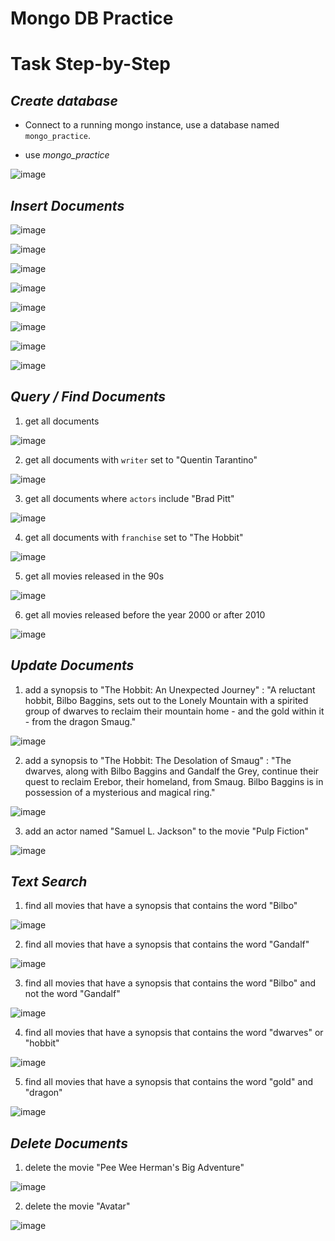 # Mongo DB Practice


#  Task Step-by-Step

## ***Create database***
- Connect to a running mongo instance, use a database named `mongo_practice`.

- use *mongo_practice*

![image](https://github.com/user-attachments/assets/f6eecad4-bc48-4666-8eb2-9f40683565f9)

## ***Insert Documents***

![image](https://github.com/user-attachments/assets/b1b628fc-e4f4-44fd-8b71-0f542e383180)

![image](https://github.com/user-attachments/assets/92911b5f-0bd6-4395-a687-92f0b50c5bc1)


![image](https://github.com/user-attachments/assets/e6584120-10e6-4fff-8873-26a2667806e7)


![image](https://github.com/user-attachments/assets/4d7ec667-803e-4801-b091-a16f756e20c6)


![image](https://github.com/user-attachments/assets/06ad5489-b986-4dbd-b555-5eedae7bd34f)


![image](https://github.com/user-attachments/assets/6ed6625b-5709-4f91-ac3c-53c56c575ef1)


![image](https://github.com/user-attachments/assets/9353d711-a2be-43d0-97cd-79f54655b56d)


![image](https://github.com/user-attachments/assets/baeb858b-42a9-4157-bf27-91bcf5166ce3)

## ***Query / Find Documents***


1. get all documents


![image](https://github.com/user-attachments/assets/650d4b8a-6ee4-4fec-8aa5-556db602abe2)


2. get all documents with `writer` set to "Quentin Tarantino"

![image](https://github.com/user-attachments/assets/3733e11b-5339-407a-8001-2a1e55b4c360)

3. get all documents where `actors` include "Brad Pitt"

![image](https://github.com/user-attachments/assets/b64a9c7b-b372-405a-b82e-c003bde90fd5)

4. get all documents with `franchise` set to "The Hobbit"


![image](https://github.com/user-attachments/assets/c4093771-b19b-4e5a-8eae-bd1e68bc19ba)

5. get all movies released in the 90s

![image](https://github.com/user-attachments/assets/d83a73d2-ec6c-45a1-ab7c-3a881c40327d)

6. get all movies released before the year 2000 or after 2010

![image](https://github.com/user-attachments/assets/fa451371-a1bd-4e8e-afe6-1b5ede363b9d)


## ***Update Documents***

1. add a synopsis to "The Hobbit: An Unexpected Journey" : "A reluctant hobbit, Bilbo Baggins, sets out to the Lonely Mountain with a spirited group of dwarves to reclaim their mountain home - and the gold within it - from the dragon Smaug."

![image](https://github.com/user-attachments/assets/8e8b9751-4a9e-45cb-ab93-99194c6561f3)


2. add a synopsis to "The Hobbit: The Desolation of Smaug" : "The dwarves, along with Bilbo Baggins and Gandalf the Grey, continue their quest to reclaim Erebor, their homeland, from Smaug. Bilbo Baggins is in possession of a mysterious and magical ring."

![image](https://github.com/user-attachments/assets/648f84d9-f7fc-4e8c-aeab-df3503667aea)

3. add an actor named "Samuel L. Jackson" to the movie "Pulp Fiction"

![image](https://github.com/user-attachments/assets/6261edfb-b473-44fb-b884-da092ffdb4b7)


## ***Text Search***

1. find all movies that have a synopsis that contains the word "Bilbo"

![image](https://github.com/user-attachments/assets/0c7d2b37-ed86-4f90-a7cc-463a8643cb09)

2. find all movies that have a synopsis that contains the word "Gandalf"

![image](https://github.com/user-attachments/assets/0d9d7363-684c-4947-9052-121575f882da)


3. find all movies that have a synopsis that contains the word "Bilbo" and not the word "Gandalf"

![image](https://github.com/user-attachments/assets/92eeef7f-a83f-4927-ab74-debe455735df)

4. find all movies that have a synopsis that contains the word "dwarves" or "hobbit"

![image](https://github.com/user-attachments/assets/8dc1a653-b5ae-4f60-ba35-6ed355f68838)

5. find all movies that have a synopsis that contains the word "gold" and "dragon"

![image](https://github.com/user-attachments/assets/cb9494fc-e5cd-44e0-a985-03d42a7d7e8a)

## ***Delete Documents***

1. delete the movie "Pee Wee Herman's Big Adventure"

![image](https://github.com/user-attachments/assets/c55ec0c0-8727-4940-8b22-387c48248e48)

2. delete the movie "Avatar"

![image](https://github.com/user-attachments/assets/df8da351-1205-46e0-9c9f-d9395b777289)




